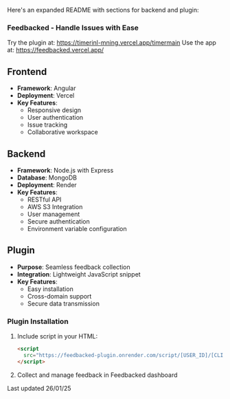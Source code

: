 Here's an expanded README with sections for backend and plugin:

### Feedbacked - Handle Issues with Ease

Try the plugin at: https://timerinl-mning.vercel.app/timermain
Use the app at: https://feedbacked.vercel.app/

## Frontend
- **Framework**: Angular
- **Deployment**: Vercel
- **Key Features**:
  - Responsive design
  - User authentication
  - Issue tracking
  - Collaborative workspace

## Backend
- **Framework**: Node.js with Express
- **Database**: MongoDB
- **Deployment**: Render
- **Key Features**:
  - RESTful API
  - AWS S3 Integration
  - User management
  - Secure authentication
  - Environment variable configuration

## Plugin
- **Purpose**: Seamless feedback collection
- **Integration**: Lightweight JavaScript snippet
- **Key Features**:
  - Easy installation
  - Cross-domain support
  - Secure data transmission

### Plugin Installation
1. Include script in your HTML:
   ```html
   <script 
     src="https://feedbacked-plugin.onrender.com/script/[USER_ID]/[CLIENT_ID]">
   </script>
   ```
3. Collect and manage feedback in Feedbacked dashboard



Last updated 26/01/25

